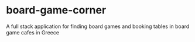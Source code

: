 # board-game-corner
A full stack application for finding board games and booking tables in board game cafes in Greece
